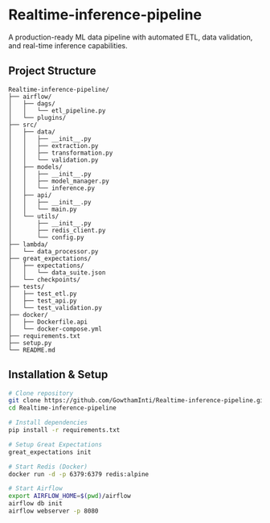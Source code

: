 # Realtime-inference-pipeline
A production-ready ML data pipeline with automated ETL, data validation, and real-time inference capabilities.
## Project Structure

```
Realtime-inference-pipeline/
├── airflow/
│   ├── dags/
│   │   └── etl_pipeline.py
│   └── plugins/
├── src/
│   ├── data/
│   │   ├── __init__.py
│   │   ├── extraction.py
│   │   ├── transformation.py
│   │   └── validation.py
│   ├── models/
│   │   ├── __init__.py
│   │   ├── model_manager.py
│   │   └── inference.py
│   ├── api/
│   │   ├── __init__.py
│   │   └── main.py
│   └── utils/
│       ├── __init__.py
│       ├── redis_client.py
│       └── config.py
├── lambda/
│   └── data_processor.py
├── great_expectations/
│   ├── expectations/
│   │   └── data_suite.json
│   └── checkpoints/
├── tests/
│   ├── test_etl.py
│   ├── test_api.py
│   └── test_validation.py
├── docker/
│   ├── Dockerfile.api
│   └── docker-compose.yml
├── requirements.txt
├── setup.py
└── README.md
```

## Installation & Setup

```bash
# Clone repository
git clone https://github.com/GowthamInti/Realtime-inference-pipeline.git
cd Realtime-inference-pipeline

# Install dependencies
pip install -r requirements.txt

# Setup Great Expectations
great_expectations init

# Start Redis (Docker)
docker run -d -p 6379:6379 redis:alpine

# Start Airflow
export AIRFLOW_HOME=$(pwd)/airflow
airflow db init
airflow webserver -p 8080
```
